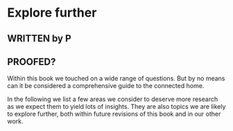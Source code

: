 # Explore further

## WRITTEN by P
## PROOFED?

Within this book we touched on a wide range of questions. But by no means can it be considered a comprehensive guide to the connected home. 

In the following we list a few areas we consider to deserve more research as we expect them to yield lots of insights. They are also topics we are likely to explore further, both within future revisions of this book and in our other work.

